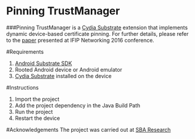 # Pinning TrustManager

###Pinning TrustManager is a [Cydia Substrate](http://www.cydiasubstrate.com) extension that implements dynamic device-based certificate pinning.
For further details, please refer to the [paper](http://dl.ifip.org/db/conf/networking/networking2016/1570236196.pdf) presented at IFIP Networking 2016 conference.

#Requirements
1. [Android Substrate SDK](http://www.cydiasubstrate.com/id/73e45fe5-4525-4de7-ac14-6016652cc1b8/)
2. Rooted Android device or Android emulator
3. [Cydia Substrate](https://play.google.com/store/apps/details?id=com.saurik.substrate) installed on the device

#Instructions
1. Import the project
2. Add the project dependency in the Java Build Path
3. Run the project
4. Restart the device

#Acknowledgements
The project was carried out at [SBA Research](https://www.sba-research.org)
